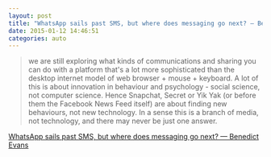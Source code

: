 ```yaml
---
layout: post
title: "WhatsApp sails past SMS, but where does messaging go next? — Benedict Evans"
date: 2015-01-12 14:46:51
categories: auto
---
```


> we are still exploring what kinds of communications and sharing you can do with a platform that's a lot more sophisticated than the desktop internet model of web browser + mouse + keyboard. A lot of this is about innovation in behaviour and psychology - social science, not computer science. Hence Snapchat, Secret or Yik Yak (or before them the Facebook News Feed itself) are about finding new behaviours, not new technology. In a sense this is a branch of media, not technology, and there may never be just one answer. 

 <!-- --> 

[WhatsApp sails past SMS, but where does messaging go next? — Benedict Evans](http://ben-evans.com/benedictevans/2015/1/11/whatsapp-sails-past-sms-but-where-does-messaging-go-next)